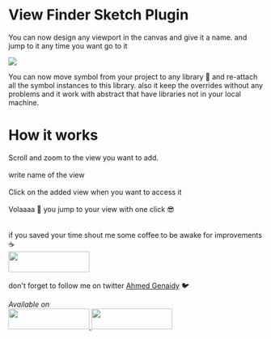 # View Finder Sketch Plugin
<p>
You can now design any viewport in the canvas and give it a name. and jump to it any time you want go to it
</p>
<img align="middle" src="https://github.com/ahmedmigo/viewFinder-sketch-plugin/blob/master/viewFInder.gif?raw=true">
<p>
You can now move symbol from your project to any library 🔁 and re-attach all the symbol instances to this library. also it keep the overrides without any problems and it work with abstract that have libraries not in your local machine.
</p>

<h1> How it works </h1>
<p>
Scroll and zoom to the view you want to add. </br>
</br>
write name of the view</br>
</br>
Click on the added view when you want to access it </br>
</br>
Volaaaa 🎉 you jump to your view with one click 😎
</br>
</br>
<br>
if you saved your time shout me some coffee to be awake for improvements ☕️
<br>
<a href="https://www.paypal.me/genaidy/5">
<img width="160" height="41" src="https://raw.githubusercontent.com/DWilliames/PDF-export-sketch-plugin/master/images/paypal-badge.png">
</br>
</a>
</br>
don't forget to follow me on twitter  <a href="https://twitter.com/ser_migo" target="_blank"> Ahmed Genaidy</a> 🐦
</p>


<i>
Available on
</i>
<br>
<a href="#">
<img width="160" height="41" src="https://camo.githubusercontent.com/714a058cc16680db4895e3974a357f210a3f8da8/687474703a2f2f736b657463687061636b732d636f6d2e73332e616d617a6f6e6177732e636f6d2f6173736574732f6261646765732f736b657463687061636b732d62616467652d696e7374616c6c2e706e67">
</a>
<a href="http://bit.ly/SketchRunnerWebsite">
     <img  width="160" height="41" src="http://bit.ly/RunnerBadgeBlue">
</a>


